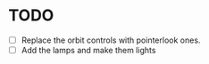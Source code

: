 # TODO
- [ ] Replace the orbit controls with pointerlook ones.
- [ ] Add the lamps and make them lights
